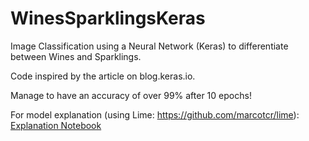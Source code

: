 # WinesSparklingsKeras
Image Classification using a Neural Network (Keras) to differentiate between Wines and Sparklings.

Code inspired by the article on blog.keras.io.

Manage to have an accuracy of over 99% after 10 epochs!

For model explanation (using Lime: https://github.com/marcotcr/lime):
[Explanation Notebook](https://github.com/olivierg13/WinesSparklingsKeras/blob/master/keras_wines_sparklings_explanations.ipynb)

